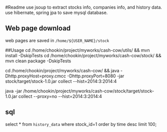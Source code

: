 #Readme
use jsoup to extract stocks info, companies info, and history data.
use hibernate, spring jpa to save mysql database.

## Web page download
web pages are saved in `/home/${USER_NAME}/stock`

##Usage
cd /home/chookin/project/myworks/cash-cow/utils/ && mvn install -DskipTests
cd /home/chookin/project/myworks/cash-cow/stock/ && mvn clean package -DskipTests

cd /home/chookin/project/myworks/cash-cow/ && java -Dhttp.proxyHost=proxy.cmcc  -Dhttp.proxyPort=8080 -jar stock/target/stock-1.0.jar collect --hist=2014:3:2014:4

java -jar /home/chookin/project/myworks/cash-cow/stock/target/stock-1.0.jar collect --proxy=no --hist=2014:3:2014:4

## sql
select * from `history_data` where stock_id=1 order by time desc limit 100;